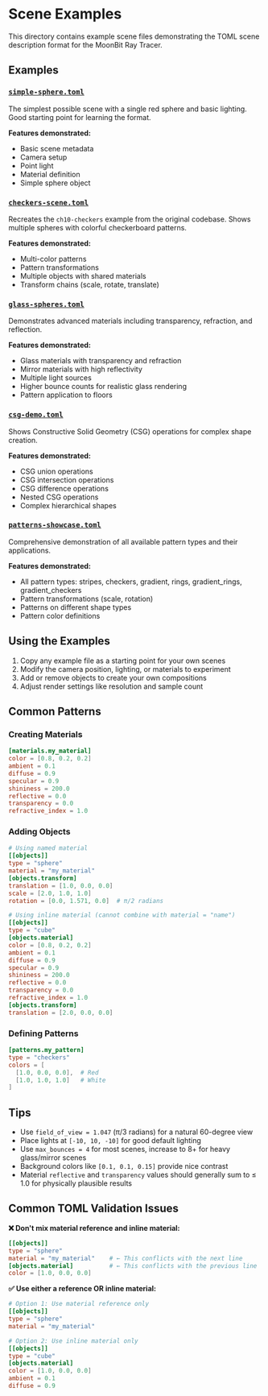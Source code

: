 # Scene Examples

This directory contains example scene files demonstrating the TOML scene description format for the MoonBit Ray Tracer.

## Examples

### [`simple-sphere.toml`](simple-sphere.toml)
The simplest possible scene with a single red sphere and basic lighting. Good starting point for learning the format.

**Features demonstrated:**
- Basic scene metadata
- Camera setup
- Point light
- Material definition
- Simple sphere object

### [`checkers-scene.toml`](checkers-scene.toml)
Recreates the `ch10-checkers` example from the original codebase. Shows multiple spheres with colorful checkerboard patterns.

**Features demonstrated:**
- Multi-color patterns
- Pattern transformations
- Multiple objects with shared materials
- Transform chains (scale, rotate, translate)

### [`glass-spheres.toml`](glass-spheres.toml)
Demonstrates advanced materials including transparency, refraction, and reflection.

**Features demonstrated:**
- Glass materials with transparency and refraction
- Mirror materials with high reflectivity
- Multiple light sources
- Higher bounce counts for realistic glass rendering
- Pattern application to floors

### [`csg-demo.toml`](csg-demo.toml)
Shows Constructive Solid Geometry (CSG) operations for complex shape creation.

**Features demonstrated:**
- CSG union operations
- CSG intersection operations  
- CSG difference operations
- Nested CSG operations
- Complex hierarchical shapes

### [`patterns-showcase.toml`](patterns-showcase.toml)
Comprehensive demonstration of all available pattern types and their applications.

**Features demonstrated:**
- All pattern types: stripes, checkers, gradient, rings, gradient_rings, gradient_checkers
- Pattern transformations (scale, rotation)
- Patterns on different shape types
- Pattern color definitions

## Using the Examples

1. Copy any example file as a starting point for your own scenes
2. Modify the camera position, lighting, or materials to experiment
3. Add or remove objects to create your own compositions
4. Adjust render settings like resolution and sample count

## Common Patterns

### Creating Materials
```toml
[materials.my_material]
color = [0.8, 0.2, 0.2]
ambient = 0.1
diffuse = 0.9
specular = 0.9
shininess = 200.0
reflective = 0.0
transparency = 0.0
refractive_index = 1.0
```

### Adding Objects
```toml
# Using named material
[[objects]]
type = "sphere"
material = "my_material"
[objects.transform]
translation = [1.0, 0.0, 0.0]
scale = [2.0, 1.0, 1.0]
rotation = [0.0, 1.571, 0.0]  # π/2 radians

# Using inline material (cannot combine with material = "name")
[[objects]]
type = "cube"
[objects.material]
color = [0.8, 0.2, 0.2]
ambient = 0.1
diffuse = 0.9
specular = 0.9
shininess = 200.0
reflective = 0.0
transparency = 0.0
refractive_index = 1.0
[objects.transform]
translation = [2.0, 0.0, 0.0]
```

### Defining Patterns
```toml
[patterns.my_pattern]
type = "checkers"
colors = [
  [1.0, 0.0, 0.0],  # Red
  [1.0, 1.0, 1.0]   # White
]
```

## Tips

- Use `field_of_view = 1.047` (π/3 radians) for a natural 60-degree view
- Place lights at `[-10, 10, -10]` for good default lighting
- Use `max_bounces = 4` for most scenes, increase to 8+ for heavy glass/mirror scenes
- Background colors like `[0.1, 0.1, 0.15]` provide nice contrast
- Material `reflective` and `transparency` values should generally sum to ≤ 1.0 for physically plausible results

## Common TOML Validation Issues

**❌ Don't mix material reference and inline material:**
```toml
[[objects]]
type = "sphere"
material = "my_material"    # ← This conflicts with the next line
[objects.material]          # ← This conflicts with the previous line
color = [1.0, 0.0, 0.0]
```

**✅ Use either a reference OR inline material:**
```toml
# Option 1: Use material reference only
[[objects]]
type = "sphere"
material = "my_material"

# Option 2: Use inline material only
[[objects]]
type = "cube"
[objects.material]
color = [1.0, 0.0, 0.0]
ambient = 0.1
diffuse = 0.9
```